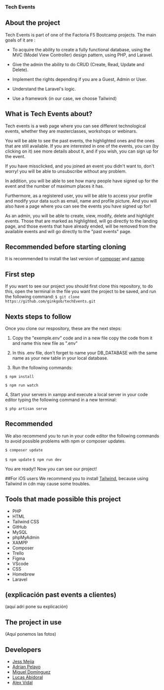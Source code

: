 ### Tech Events

## About the project
Tech Events is part of one of the Factoria F5 Bootcamp projects. The main goals of it are :

- To acquire the ability to create a fully functional database, using the MVC (Model View Controller) design pattern, using PHP, and Laravel. 

- Give the admin the ability to do CRUD (Create, Read, Update and Delete).

- Implement the rights depending if you are a  Guest, Admin or User.

- Understand the Laravel's logic.

- Use a framework (in our case, we choose Tailwind)


## What is Tech Events about?
Tech events is a web page where you can see different technological events, whether they are masterclasses, workshops or webinars.

You will be able to see the past events, the highlighted ones and the ones that are still available. If you are interested in one of the events, you can (by clicking on it) see more details about it, and if you wish, you can sign up for the event.

If you have missclicked, and you joined an event you didn't want to, don't worry! you will be able to unsubscribe without any problem. 

In addition, you will be able to see how many people have signed up for the event and the number of maximum places it has.

Furthermore, as a registered user, you will be able to access your profile and modify your data such as email, name and profile picture. And you will also have a page where you can see the events you have signed up for!

As an admin, you will be able to create, view, modify, delete and highlight events. Those that are marked as highlighted, will go directly to the landing page, and those events that have already ended, will be removed from the available events and will go directly to the "past events" page.



## Recommended before starting cloning

It is recommended to install the last version of  [composer](https://getcomposer.org/) and [xampp](https://www.apachefriends.org/es/index.html)

## First step
If you want to see our project you should first clone this repository, to do this, open the terminal in the file you want the project to be saved, and run the following command:
`$ git clone https://github.com/ginkgob/techEvents.git`


## Nexts steps to follow

Once you clone our respository, these are the next steps:

1. Copy the "exemple.env" code and in a new file copy the code from it and name this new file as ".env"

2. In this .env file, don't forget to name your DB_DATABASE with the same name as your new table in your local database.

3. Run the following commands:

`$ npm install`

`$ npm run watch`

4, Start your servers in xampp and execute a local server in your code editor typing the following command in a new terminal:

`$ php artisan serve`


## Recommended
We also recommend you to run in your code editor the following commands to avoid possible problems with npm or composer updates.

 `$ composer update`
 
 `$ npm update`
`$ npm run dev`

You are ready!! Now you can see our project!

##For iOS users
We recommend you to install [Tailwind](httphttps://tailwindcss.com/docs/guides/laravel:// "Tailwind"), because using Tailwind in cdn may cause some troubles.


## Tools that made possible this project
- PHP
- HTML
- Tailwind CSS
- GitHub
- MySQL
- phpMyAdmin
- XAMPP
- Composer
- Trello
- Figma
- VScode
- CSS
- Homebrew
- Laravel

## (explicación past events a clientes)
(aquí adri pone su explicación)

## The project in use

(Aquí ponemos las fotos)

## Developers
- [Jess Mejia](https://github.com/itsberriver)
- [Adrian Pelayo](https://github.com/bigbae18)
- [Miguel Dominguez](https://github.com/MADROCHA)
- [Lucas Abidoral](https://github.com/Lucasbcn)
- [Alex Vidal](https://github.com/ginkgob)